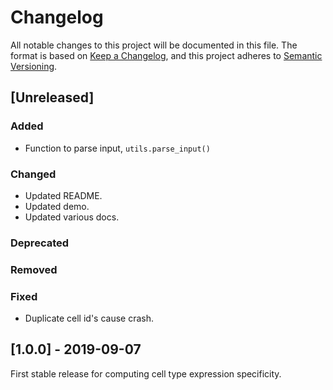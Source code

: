 # Changelog
All notable changes to this project will be documented in this file.
The format is based on [Keep a Changelog](https://keepachangelog.com/en/1.0.0/),
and this project adheres to [Semantic Versioning](https://semver.org/spec/v2.0.0.html).

## [Unreleased]
### Added
* Function to parse input, `utils.parse_input()`
### Changed
* Updated README.
* Updated demo.
* Updated various docs.
### Deprecated
### Removed
### Fixed
* Duplicate cell id's cause crash.

## [1.0.0] - 2019-09-07
First stable release for computing cell type expression specificity.
